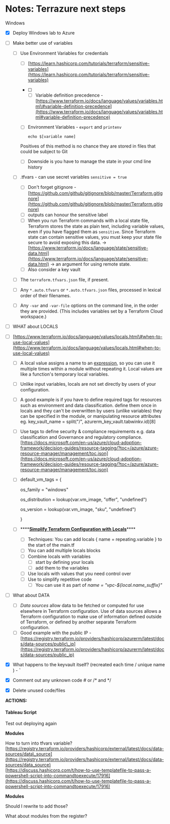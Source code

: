 # Notes: Terrazure next steps

Windows

* [x] Deploy Windows lab to Azure
* [ ] Make better use of variables
  * [ ] Use Environment Variables for credentials

    * [ ] [https://learn.hashicorp.com/tutorials/terraform/sensitive-variables](https://learn.hashicorp.com/tutorials/terraform/sensitive-variables)
    * [ ] * [ ] Variable definition precedence - [https://www.terraform.io/docs/language/values/variables.html\#variable-definition-precedence](https://www.terraform.io/docs/language/values/variables.html#variable-definition-precedence)
    * [ ] Environment Variables - `export` and `printenv` 

      ```text
      echo $[variable name]
      ```

    Positives of this method is no chance they are stored in files that could be subject to Git

    * [ ] Downside is you have to manage the state in your cmd line history

  * [ ] .tfvars - can use secret variables `sensitive = true`

    * [ ] Don't forget gitignore - [https://github.com/github/gitignore/blob/master/Terraform.gitignore](https://github.com/github/gitignore/blob/master/Terraform.gitignore)
    * [ ] outputs can honour the sensitive label
    * [ ] When you run Terraform commands with a local state file, Terraform stores the state as plain text, including variable values, even if you have flagged them as `sensitive`. Since Terraform state can contain sensitive values, you must keep your state file secure to avoid exposing this data. -&gt; [https://www.terraform.io/docs/language/state/sensitive-data.html](https://www.terraform.io/docs/language/state/sensitive-data.html) -&gt; an argument for using remote state. 
    * [ ] Also consider a key vault

  * [ ] The `terraform.tfvars.json` file, if present.
  * [ ] Any `*.auto.tfvars` or `*.auto.tfvars.json` files, processed in lexical order of their filenames.
  * [ ] Any `-var` and `-var-file` options on the command line, in the order they are provided. \(This includes variables set by a Terraform Cloud workspace.\)
* [ ] WHAT about LOCALS
* [ ] [https://www.terraform.io/docs/language/values/locals.html\#when-to-use-local-values](https://www.terraform.io/docs/language/values/locals.html#when-to-use-local-values)

  * [ ] A local value assigns a name to an [expression](https://www.terraform.io/docs/language/expressions/index.html), so you can use it multiple times within a module without repeating it. Local values are like a function's temporary local variables.
  * [ ] Unlike input variables, locals are not set directly by users of your configuration. 
  * [ ] A good example is if you have to define required tags for resources such as environment and data classification. define them once in locals and they can't be overwritten by users \(unlike variables\) they can be specified in the module, or manipulating resource attributes eg. key\_vault\_name = split\("/", azurerm\_key\_vault.tabwinkv.id\)\[8\]



  * [ ] Use tags to define security & compliance requirements e.g. data classification and Governance and regulatory compliance.  [https://docs.microsoft.com/en-us/azure/cloud-adoption-framework/decision-guides/resource-tagging/?toc=/azure/azure-resource-manager/management/toc.json](https://docs.microsoft.com/en-us/azure/cloud-adoption-framework/decision-guides/resource-tagging/?toc=/azure/azure-resource-manager/management/toc.json)
  * [ ] default\_vm\_tags = {

    os\_family       = "windows"

    os\_distribution = lookup\(var.vm\_image, "offer", "undefined"\)

    os\_version      = lookup\(var.vm\_image, "sku", "undefined"\)

    }

  * [ ] \*\*\*\*[**Simplify Terraform Configuration with Locals**](https://learn.hashicorp.com/tutorials/terraform/locals)\*\*\*\*
    * [ ] Techniques: You can add locals { name = repeating.variable } to the start of the main.tf
    * [ ] You can add multiple locals blocks
    * [ ] Combine locals with variables
      * [ ] start by defining your locals
      * [ ] add them to the variables
    * [ ] Use locals with values that you need control over
    * [ ] Use to simplify repetitive code
      * [ ] You can use it as part of _name = "vpc-${local.name\_suffix}"_

* [ ] What about DATA
  * [ ] _Data sources_ allow data to be fetched or computed for use elsewhere in Terraform configuration. Use of data sources allows a Terraform configuration to make use of information defined outside of Terraform, or defined by another separate Terraform configuration.
  * [ ] Good example with the public IP - [https://registry.terraform.io/providers/hashicorp/azurerm/latest/docs/data-sources/public\_ip](https://registry.terraform.io/providers/hashicorp/azurerm/latest/docs/data-sources/public_ip)
* [x] What happens to the keyvault itself? \(recreated each time / unique name \) - **\`**
* [x] Comment out any unknown code \# or /\* and \*/
* [x] Delete unused code/files



**ACTIONS:**

#### Tableau Script

Test out deploying again  
  
**Modules**

How to turn into tfvars variable?[https://registry.terraform.io/providers/hashicorp/external/latest/docs/data-sources/data\_source](https://registry.terraform.io/providers/hashicorp/external/latest/docs/data-sources/data_source)  
[https://discuss.hashicorp.com/t/how-to-use-templatefile-to-pass-a-powershell-script-into-commandtoexecute/17916](https://discuss.hashicorp.com/t/how-to-use-templatefile-to-pass-a-powershell-script-into-commandtoexecute/17916)  
  
  
**Modules**

Should I rewrite to add those?

What about modules from the register?







